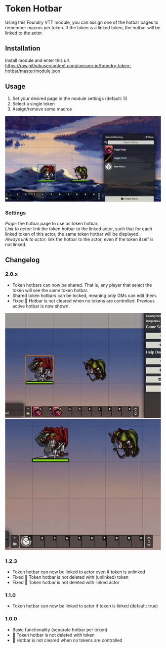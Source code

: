 # Token Hotbar
Using this Foundry VTT module, you can assign one of the hotbar pages to remember macros per token.
If the token is a linked token, the hotbar will be linked to the actor.

## Installation
Install module and enter this url: https://raw.githubusercontent.com/janssen-io/foundry-token-hotbar/master/module.json

## Usage
1. Set your desired page in the module settings (default: 5)
2. Select a single token
3. Assign/remove some macros

![Demo](./img/thb-basics.gif)

### Settings
*Page:* the hotbar page to use as token hotbar.  
*Link to actor:* link the token hotbar to the linked actor, such that for each linked token of this actor, the same token hotbar will be displayed.  
*Always link to actor:* link the hotbar to the actor, even if the token itself is not linked.

## Changelog
### 2.0.x
- Token hotbars can now be shared. That is, any player that select the token will see the same token hotbar.
- Shared token hotbars can be locked, meaning only GMs can edit them.
- Fixed 🐛 Hotbar is not cleared when no tokens are controlled. Previous active hotbar is now shown.

![Demo](./img/thb-locked.gif)
![Demo](./img/thb-go-back-to-active.gif)

### 1.2.3
- Token hotbar can now be linked to actor even if token is unlinked
- Fixed 🐛 Token hotbar is not deleted with (unlinked) token
- Fixed 🐛 Token hotbar is not deleted with linked actor

### 1.1.0
- Token hotbar can now be linked to actor if token is linked (default: true)

### 1.0.0
- Basic functionality (separate hotbar per token)
- 🐛 Token hotbar is not deleted with token
- 🐛 Hotbar is not cleared when no tokens are controlled
